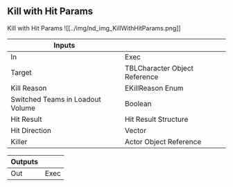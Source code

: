 ## Kill with Hit Params
Kill with Hit Params
![[../img/nd_img_KillWithHitParams.png]]

|Inputs||
|--|--|
| In | Exec |
| Target | TBLCharacter Object Reference |
| Kill Reason | EKillReason Enum |
| Switched Teams in Loadout Volume | Boolean |
| Hit Result | Hit Result Structure |
| Hit Direction | Vector |
| Killer | Actor Object Reference |

|Outputs||
|--|--|
| Out | Exec |
